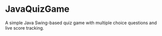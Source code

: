 # JavaQuizGame
A simple Java Swing-based quiz game with multiple choice questions and live score tracking.
